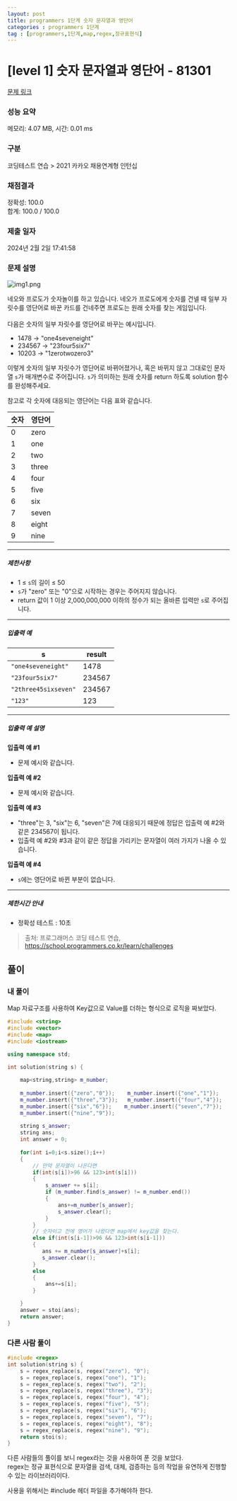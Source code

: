 ```yaml
---
layout: post
title: programmers 1단계 숫자 문자열과 영단어
categories : programmers 1단계
tag : [programmers,1단계,map,regex,정규표현식]
---
```


# [level 1] 숫자 문자열과 영단어 - 81301 

[문제 링크](https://school.programmers.co.kr/learn/courses/30/lessons/81301) 

### 성능 요약

메모리: 4.07 MB, 시간: 0.01 ms

### 구분

코딩테스트 연습 > 2021 카카오 채용연계형 인턴십

### 채점결과

정확성: 100.0<br/>합계: 100.0 / 100.0

### 제출 일자

2024년 2월 2일 17:41:58

### 문제 설명

<p><img src="https://grepp-programmers.s3.ap-northeast-2.amazonaws.com/files/production/d31cb063-4025-4412-8cbc-6ac6909cf93e/img1.png" title="" alt="img1.png"></p>

<p>네오와 프로도가 숫자놀이를 하고 있습니다. 네오가 프로도에게 숫자를 건넬 때 일부 자릿수를 영단어로 바꾼 카드를 건네주면 프로도는 원래 숫자를 찾는 게임입니다.<br><br>
다음은 숫자의 일부 자릿수를 영단어로 바꾸는 예시입니다.</p>

<ul>
<li>1478 → "one4seveneight"</li>
<li>234567 → "23four5six7"</li>
<li>10203 → "1zerotwozero3"</li>
</ul>

<p>이렇게 숫자의 일부 자릿수가 영단어로 바뀌어졌거나, 혹은 바뀌지 않고 그대로인 문자열 <code>s</code>가 매개변수로 주어집니다. <code>s</code>가 의미하는 원래 숫자를 return 하도록 solution 함수를 완성해주세요.</p>

<p>참고로 각 숫자에 대응되는 영단어는 다음 표와 같습니다.</p>
<table class="table">
        <thead><tr>
<th>숫자</th>
<th>영단어</th>
</tr>
</thead>
        <tbody><tr>
<td>0</td>
<td>zero</td>
</tr>
<tr>
<td>1</td>
<td>one</td>
</tr>
<tr>
<td>2</td>
<td>two</td>
</tr>
<tr>
<td>3</td>
<td>three</td>
</tr>
<tr>
<td>4</td>
<td>four</td>
</tr>
<tr>
<td>5</td>
<td>five</td>
</tr>
<tr>
<td>6</td>
<td>six</td>
</tr>
<tr>
<td>7</td>
<td>seven</td>
</tr>
<tr>
<td>8</td>
<td>eight</td>
</tr>
<tr>
<td>9</td>
<td>nine</td>
</tr>
</tbody>
      </table>
<hr>

<h5>제한사항</h5>

<ul>
<li>1 ≤ <code>s</code>의 길이 ≤ 50</li>
<li><code>s</code>가 "zero" 또는 "0"으로 시작하는 경우는 주어지지 않습니다.</li>
<li>return 값이 1 이상 2,000,000,000 이하의 정수가 되는 올바른 입력만 <code>s</code>로 주어집니다.</li>
</ul>

<hr>

<h5>입출력 예</h5>
<table class="table">
        <thead><tr>
<th>s</th>
<th>result</th>
</tr>
</thead>
        <tbody><tr>
<td><code>"one4seveneight"</code></td>
<td>1478</td>
</tr>
<tr>
<td><code>"23four5six7"</code></td>
<td>234567</td>
</tr>
<tr>
<td><code>"2three45sixseven"</code></td>
<td>234567</td>
</tr>
<tr>
<td><code>"123"</code></td>
<td>123</td>
</tr>
</tbody>
      </table>
<hr>

<h5>입출력 예 설명</h5>

<p><strong>입출력 예 #1</strong></p>

<ul>
<li>문제 예시와 같습니다.</li>
</ul>

<p><strong>입출력 예 #2</strong></p>

<ul>
<li>문제 예시와 같습니다.</li>
</ul>

<p><strong>입출력 예 #3</strong></p>

<ul>
<li>"three"는 3, "six"는 6, "seven"은 7에 대응되기 때문에 정답은 입출력 예 #2와 같은 234567이 됩니다.</li>
<li>입출력 예 #2와 #3과 같이 같은 정답을 가리키는 문자열이 여러 가지가 나올 수 있습니다.</li>
</ul>

<p><strong>입출력 예 #4</strong></p>

<ul>
<li><code>s</code>에는 영단어로 바뀐 부분이 없습니다.</li>
</ul>

<hr>

<h5>제한시간 안내</h5>

<ul>
<li>정확성 테스트 : 10초</li>
</ul>


> 출처: 프로그래머스 코딩 테스트 연습, https://school.programmers.co.kr/learn/challenges

## 풀이   

### 내 풀이   

Map 자료구조를 사용하여 Key값으로 Value를 더하는 형식으로 로직을 짜보았다.

```c++
#include <string>
#include <vector>
#include <map>
#include <iostream>

using namespace std;

int solution(string s) {
    
    map<string,string> m_number;
    
    m_number.insert({"zero","0"});    m_number.insert({"one","1"});    m_number.insert({"two","2"});
    m_number.insert({"three","3"});   m_number.insert({"four","4"});    m_number.insert({"five","5"});
    m_number.insert({"six","6"});    m_number.insert({"seven","7"});    m_number.insert({"eight","8"});
    m_number.insert({"nine","9"});
    
    string s_answer;
    string ans;
    int answer = 0;
    
    for(int i=0;i<s.size();i++)
    {
        // 만약 문자열이 나온다면
        if(int(s[i])>96 && 123>int(s[i]))
        {                
            s_answer += s[i];
            if (m_number.find(s_answer) != m_number.end()) 
	        {
                ans+=m_number[s_answer];
                s_answer.clear();
	        }
        }
        // 숫자이고 전에 영어가 나왔다면 map에서 key값을 찾는다.
        else if(int(s[i-1])>96 && 123>int(s[i-1]))
        {          
           ans += m_number[s_answer]+s[i];         
           s_answer.clear();
        }
        else
        {         
            ans+=s[i];
        }

    }
    answer = stoi(ans);
    return answer;
}
```

### 다른 사람 풀이   

```c++ 
#include <regex>
int solution(string s) {
    s = regex_replace(s, regex("zero"), "0");
    s = regex_replace(s, regex("one"), "1");
    s = regex_replace(s, regex("two"), "2");
    s = regex_replace(s, regex("three"), "3");
    s = regex_replace(s, regex("four"), "4");
    s = regex_replace(s, regex("five"), "5");
    s = regex_replace(s, regex("six"), "6");
    s = regex_replace(s, regex("seven"), "7");
    s = regex_replace(s, regex("eight"), "8");
    s = regex_replace(s, regex("nine"), "9");    
    return stoi(s);
}   
```   
다른 사람들의 풀이를 보니 regex라는 것을 사용하여 푼 것을 보았다.   
regex는 정규 표현식으로 문자열을 검색, 대체, 검증하는 등의 작업을 유연하게 진행할 수 있는 라이브러리이다.   

사용을 위해서는 #include <regex> 헤더 파일을 추가해야하 한다. 


